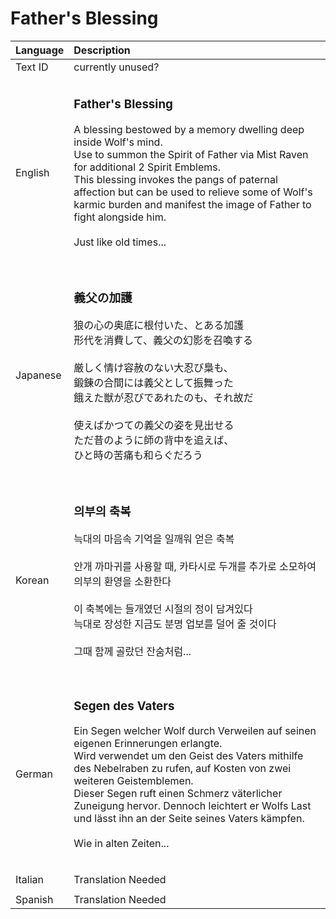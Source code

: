 # Father's Blessing

| Language | Description |
| :------- | :---------- |
| Text ID | currently unused? |
|||
| English | <h3>**Father's Blessing**</h3>A blessing bestowed by a memory dwelling deep inside Wolf's mind.<br>Use to summon the Spirit of Father via Mist Raven for additional 2 Spirit Emblems.<br>This blessing invokes the pangs of paternal affection but can be used to relieve some of Wolf's karmic burden and manifest the image of Father to fight alongside him.<br><br>Just like old times...<h3> |
|||
| Japanese | <h3>**義父の加護**</h3>狼の心の奥底に根付いた、とある加護<br>形代を消費して、義父の幻影を召喚する<br><br>厳しく情け容赦のない大忍び梟も、<br>鍛錬の合間には義父として振舞った<br>餓えた獣が忍びであれたのも、それ故だ<br><br>使えばかつての義父の姿を見出せる<br>ただ昔のように師の背中を追えば、<br>ひと時の苦痛も和らぐだろう<h3> |
|||
| Korean | <h3>**의부의 축복**</h3>늑대의 마음속 기억을 일깨워 얻은 축복<br><br>안개 까마귀를 사용할 때, 카타시로 두개를 추가로 소모하여 의부의 환영을 소환한다<br><br>이 축복에는 들개였던 시절의 정이 담겨있다<br>늑대로 장성한 지금도 분명 업보를 덜어 줄 것이다<br><br>그때 함께 골랐던 잔숨처럼...<h3> |
|||
| German | <h3>**Segen des Vaters**</h3>Ein Segen welcher Wolf durch Verweilen auf seinen eigenen Erinnerungen erlangte.<br>Wird verwendet um den Geist des Vaters mithilfe des Nebelraben zu rufen, auf Kosten von zwei weiteren Geistemblemen.<br>Dieser Segen ruft einen Schmerz väterlicher Zuneigung hervor. Dennoch leichtert er Wolfs Last und lässt ihn an der Seite seines Vaters kämpfen.<br><br>Wie in alten Zeiten...<h3> |
|||
| Italian | Translation Needed |
|||
| Spanish | Translation Needed |
